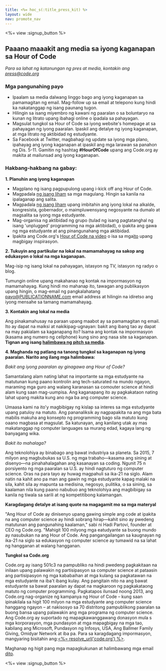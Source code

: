 ```yaml
---
title: <%= hoc_s(:title_press_kit) %>
layout: wide
nav: promote_nav
---
```

<%= view :signup_button %>

## Paaano maaakit ang media sa iyong kaganapan sa Hour of Code

*Para sa lahat ng katanungan ng pres at media, kontakin ang <press@code.org>*

### Mga pangunahing payo

- Ipaalam sa media dalwang linggo bago ang iyong kaganapan sa pamamagitan ng email. Mag-follow up sa email at telepono kung hindi ka nakatanggap ng isang paunang tugon.
- Hilingin sa isang miyembro ng kawani ng paaralan o sa boluntaryo na kunan ng litrato upang ibahagi online o ipadala sa pahayagan.
- Magsulat tungkol sa Hour of Code sa iyong website's homepage at sa pahayagan ng iyong paaralan. Ipaskil ang detalye ng iyong kaganapan, at mga litrato ng aktibidad ng estudyante.
- Sa Facebook at Twitter, magbahagi ng update sa iyong mga plano, ipahayag ang iyong kaganapan at ipaskil ang mga larawan sa panahon ng Dis. 5-11. Gamitin ng hashtag **#HourOfCode** upang ang Code.org ay makita at mailunsad ang iyong kaganapan.

### Hakbang-hakbang na gabay:

**1. Planuhin ang iyong kaganapan**

- Magplano ng isang pagpupulong upang i-kick off ang Hour of Code.
- Magpadala [ng isang liham](<%= resolve_url('/promote/resources#sample-emails') %>) sa mga magulang. Hingin sa kanila na ipalaganap ang salita.
- Magpadala [ng isang liham](<%= resolve_url('/promote/resources#sample-emails') %>) upang imbitahin ang iyong lokal na alkalde, kongresista, gobernador, o maimpluwensyang negosyante na dumalo at magsalita sa iyong mga estudyante.
- Mag-organisa ng aktibidad ng grupo (tulad ng isang pagtatanghal ng isang 'unplugged' programming na mga aktibidad), o ipakita ang gawa ng mga estudyante at ang pinangunahang mga aktibidad.
- Ipakita ang Code.org's [Hour of Code na video](<%= resolve_url('/') %>) o isa sa mga[ito](<%= resolve_url('/promote/resources#videos') %>) upang magbigay inspirasyon.

**2. Tukuyin ang partikular na lokal na mamamahayag na sakop ang edukasyon o lokal na mga kaganapan.**

Mag-isip ng isang lokal na pahayagan, istasyon ng TV, istasyon ng radyo o blog.

Tumungin online upang makahanao ng kontak na impormasyon ng mamamahayag. Kung hindi mo mahanap ito, tawagan ang publikasyon upang hingin, o mag-email ng pangkalahatang payo@PUBLICATIONNAME.com email address at hilingin na idiretso ang iyong mensahe sa tamang mamamahayag.

**3. Kontakin ang lokal na media**

Ang pinakamahusay na paraan upang maabot ay sa pamamagitan ng email. Ito ay dapat na maiksi at nakikipag-ugnayan: bakit ang ibang tao ay dapat na may pakialam sa kaganapang ito? Isama ang kontak na impormasyon (kasama ang numero ng cellphone) kung sino ang nasa site sa kaganapan. **Tignan ang isang [halimbawa ng pitch sa media](<%= resolve_url('/promote/resources#sample-emails') %>).**

**4. Maghanda ng patlang na tanong tungkol sa kaganapan ng iyong paaralan. Narito ang ilang mga halimbawa:**

*Bakit ang iyong paaralan ay ginagawa ang Hour of Code?*

Samantalang alam nating lahat na importante sa mga estudyante na matutunan kung paano kontrolin ang tech-saturated na mundo ngayon, maraming mga guro ang walang karanasan sa comouter science at hindi alam kung saan mag-uumpisa. Ang kaganapang ito ay pagkakataon nating lahat upang makita kung ano nga ba ang computer science.

Umaasa kami na ito'y magbibigay ng kislap sa interes sa mga estudyante upang patuloy na matuto. Ang pananaliksik ay nagpapakita na ang mga bata mabilis makuha ang konsepto ng programming bago sila matuto kung oaano magbasa at magsulat. Sa katunayan, ang kanilang utak ay mas makatanggap ng computer languages sa murang edad, kagaya lang ng banyagang wika.

*Bakit ito mahalaga?*

Ang teknolohiya ay binabago ang bawat industriya sa planeta. Sa 2015, 7 milyon ang magbubukas sa U.S. ng mga trabaho—kasama ang sining at disenyo—na pinahahalagahan ang kasanayan sa coding. Ngunit 75 n porsiyento ng mga paaralan sa U.S. ay hindi nagtuturo ng computer science. Oras na para tayo ay huwag magpahuli sa ika-21 na siglo. Alam natin na kahit ano pa man ang gawin ng mga estudyante kapag malaki na sila, kahit sila ay mapunta sa medisina, negosyo, pulitika, o sa sining, sa kaalaman nila kung paano nabubuo ang teknolohiya ang magbibigay sa kanila ng tiwala sa sarili at ng kompetitibong kalamangan.

**Karagdagang detalye at isang quote na magagamit mo sa mga materyal**

"Ang Hour of Code ay dinisenyo upang gawing simple ang code at ipakita na ang computer science ay hindi sobrang hirap—kahit sino ay pwedeng matutunan ang pangunahing kaalaman," sabi ni Hadi Partovi, founder at CEO ng Code.org. "Mahigit 100 milyong mga eatudyante sa buong mundo ay nasubukan na ang Hour of Code. Ang pangangailangan sa kaugnayan ng ika-21 na siglo sa edukasyon ng computer science ay tumawid na sa lahat ng hangganan at walang hangganan.

**Tungkol sa Code.org**

Code.org ay isang 501c3 na pampubliko na hindi pwedeng pagkakitaan na inilaan upang palawakin ng partisipasyon sa computer science at pataasin ang partisipasyon ng mga kababaihan at mga kulang sa pagkatawan na mga estudyante na iba't ibang kulay. Ang pangitain nito na ang bawat estudyante sa bawat paaralan ay dapat na magkaroon ng pagkakataong matuto ng computer programming. Pagkatapos ilunsad noong 2013, ang Code.org nag-organize ng kampanya ng Hour of Code – kung saan ipinakilala sa higit 100 milyon na mga estudyante ang computer science hanggang ngayon – at nakisosyo sa 70 distritong pampublikong paaralan sa buong bansa upang palawakin ang mga programa ng computer science. Ang Code.org ay suportado ng mapagkawanggawang donasyon mula s mga korporasyon, mga pundasyon at mga mapagbigay na mga tao, kabilang ang Microsoft, Pundasyon ng Infosys, USA, Ang Ballmer Family Giving, Omidyar Network at iba pa. Para sa karagdagang impormasyon, mangyaring bisitahin ang:[<%= resolve_url('code.org') %>](<%= resolve_url('https://code.org') %>).

  
Maghanap ng higit pang mga mapagkukunan at halimbawang mga email [dito](<%= resolve_url('/promote') %>).

<%= view :signup_button %>